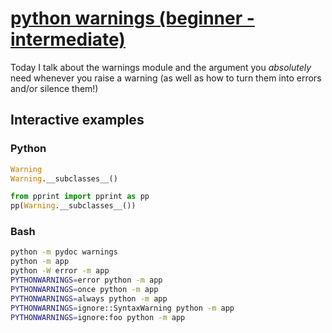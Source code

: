 # [python warnings (beginner - intermediate)](https://youtu.be/tZSEZ2WG5w8)

Today I talk about the warnings module and the argument you *absolutely* need whenever you raise a warning (as well as how to turn them into errors and/or silence them!)

## Interactive examples

### Python

```python
Warning
Warning.__subclasses__()

from pprint import pprint as pp
pp(Warning.__subclasses__())
```

### Bash

```bash
python -m pydoc warnings
python -m app
python -W error -m app
PYTHONWARNINGS=error python -m app
PYTHONWARNINGS=once python -m app
PYTHONWARNINGS=always python -m app
PYTHONWARNINGS=ignore::SyntaxWarning python -m app
PYTHONWARNINGS=ignore:foo python -m app
```
